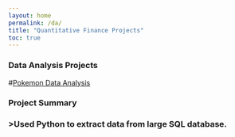 ```yaml
---
layout: home
permalink: /da/
title: "Quantitative Finance Projects"
toc: true
---
```



### Data Analysis Projects 

#[Pokemon Data Analysis](https://nbviewer.jupyter.org/github/amarsahota/projects/blob/master/Python_notebooks/Pokemon_Project/Pokemon_Project_AmarSahota.ipynb) 
<br> 
<h3>Project Summary<h3>
>Used Python to extract data from large SQL database. 


